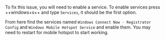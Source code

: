 To fix this issue, you will need to enable a service. To enable services press ++windows+s++ and type `Services`, it should be the first option. 

From here find the services named `Windows Connect Now - Registrator Config` and `Windows Mobile Hotspot Service` and enable them. You may need to restart for mobile hotspot to start working.
